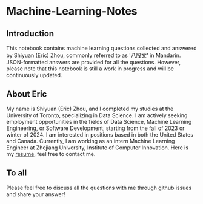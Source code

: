 ﻿# Machine-Learning-Notes

## Introduction
This notebook contains machine learning questions collected and answered by Shiyuan (Eric) Zhou, commonly referred to as '八股文' in Mandarin. JSON-formatted answers are provided for all the questions. However, please note that this notebook is still a work in progress and will be continuously updated.

## About Eric
My name is Shiyuan (Eric) Zhou, and I completed my studies at the University of Toronto, specializing in Data Science. I am actively seeking employment opportunities in the fields of Data Science, Machine Learning Engineering, or Software Development, starting from the fall of 2023 or winter of 2024. I am interested in positions based in both the United States and Canada. Currently, I am working as an intern Machine Learning Engineer at Zhejiang University, Institute of Computer Innovation. Here is my [resume](https://github.com/ZhouEEEEEE/Machine-Learning-Notes/blob/main/Shiyuan/Shiyuan%20Zhou%20Resume%20ML.pdf), feel free to contact me.

## To all
Please feel free to discuss all the questions with me through github issues and share your answer!
